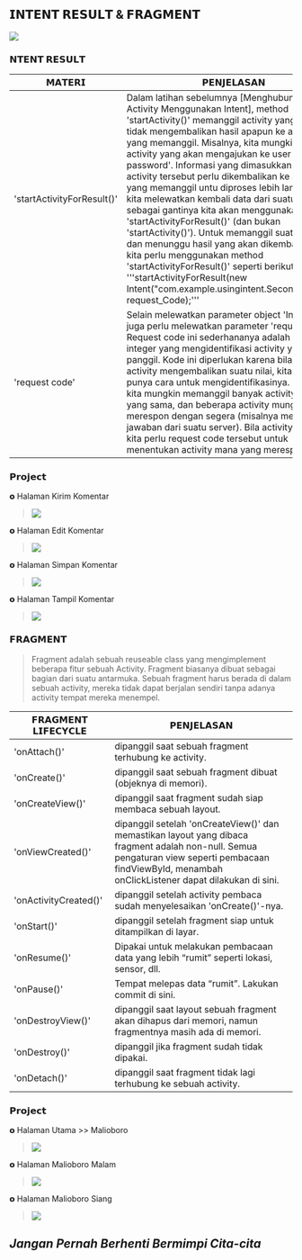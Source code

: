 ## 𝗜𝗡𝗧𝗘𝗡𝗧 𝗥𝗘𝗦𝗨𝗟𝗧 & 𝗙𝗥𝗔𝗚𝗠𝗘𝗡𝗧

<img align="center" src="https://github.com/memorezasabana/IntentResult-Fragment_TravelApp/blob/master/Asset_IntentRes_Fragment/Video.gif">

### 𝗡𝗧𝗘𝗡𝗧 𝗥𝗘𝗦𝗨𝗟𝗧

| 𝗠𝗔𝗧𝗘𝗥𝗜 | 𝗣𝗘𝗡𝗝𝗘𝗟𝗔𝗦𝗔𝗡 |
|--------|-------------|
| 'startActivityForResult()' | Dalam latihan sebelumnya [Menghubungkan Antar Activity Menggunakan Intent], method 'startActivity()' memanggil activity yang lain tetapi tidak mengembalikan hasil apapun ke activity yang memanggil. Misalnya, kita mungkin memiliki activity yang akan mengajukan ke user 'nama dan password'. Informasi yang dimasukkan user dalam activity tersebut perlu dikembalikan ke activity yang memanggil untu diproses lebih lanjut. Bila kita melewatkan kembali data dari suatu activity, sebagai gantinya kita akan menggunakan method 'startActivityForResult()' (dan bukan 'startActivity()'). Untuk memanggil suatu activity dan menunggu hasil yang akan dikembalikannya, kita perlu menggunakan method 'startActivityForResult()' seperti berikut: '''startActivityForResult(new Intent("com.example.usingintent.SecondActivity"), request_Code);''' |
| 'request code' | Selain melewatkan parameter object 'Intent', kita juga perlu melewatkan parameter 'request code'. Request code ini sederhananya adalah suatu nilai integer yang mengidentifikasi activity yang kita panggil. Kode ini diperlukan karena bila suatu activity mengembalikan suatu nilai, kita harus punya cara untuk mengidentifikasinya. Misalnya, kita mungkin memanggil banyak activity pada saat yang sama, dan beberapa activity mungkin tidak merespon dengan segera (misalnya menunggu jawaban dari suatu server). Bila activity merespon, kita perlu request code tersebut untuk menentukan activity mana yang merespon ini. |

### 𝗣𝗿𝗼𝗷𝗲𝗰𝘁 

𝗼 Halaman Kirim Komentar
> <img align="center" src="https://github.com/memorezasabana/IntentResult-Fragment_TravelApp/blob/master/Asset_IntentRes_Fragment/1.png"> 

𝗼 Halaman Edit Komentar
> <img align="center" src="https://github.com/memorezasabana/IntentResult-Fragment_TravelApp/blob/master/Asset_IntentRes_Fragment/2.png"> 

𝗼 Halaman Simpan Komentar
> <img align="center" src="https://github.com/memorezasabana/IntentResult-Fragment_TravelApp/blob/master/Asset_IntentRes_Fragment/3.png"> 

𝗼 Halaman Tampil Komentar
> <img align="center" src="https://github.com/memorezasabana/IntentResult-Fragment_TravelApp/blob/master/Asset_IntentRes_Fragment/4.png"> 


### 𝗙𝗥𝗔𝗚𝗠𝗘𝗡𝗧

> Fragment adalah sebuah reuseable class yang mengimplement beberapa fitur sebuah Activity. Fragment biasanya dibuat sebagai bagian dari suatu antarmuka. Sebuah fragment harus berada di dalam sebuah activity, mereka tidak dapat berjalan sendiri tanpa adanya activity tempat mereka menempel.

| 𝗙𝗥𝗔𝗚𝗠𝗘𝗡𝗧 𝗟𝗜𝗙𝗘𝗖𝗬𝗖𝗟𝗘| 𝗣𝗘𝗡𝗝𝗘𝗟𝗔𝗦𝗔𝗡 |
|--------------------|-------------|
| 'onAttach()' | dipanggil saat sebuah fragment terhubung ke activity. |
| 'onCreate()' | dipanggil saat sebuah fragment dibuat (objeknya di memori). |
| 'onCreateView()' | dipanggil saat fragment sudah siap membaca sebuah layout. |
| 'onViewCreated()' | dipanggil setelah 'onCreateView()' dan memastikan layout yang dibaca fragment adalah non-null. Semua pengaturan view seperti pembacaan findViewById, menambah onClickListener dapat dilakukan di sini. |
| 'onActivityCreated()' |  dipanggil setelah activity pembaca sudah menyelesaikan 'onCreate()'-nya. |
| 'onStart()' | dipanggil setelah fragment siap untuk ditampilkan di layar. |
| 'onResume()' | Dipakai untuk melakukan pembacaan data yang lebih “rumit” seperti lokasi, sensor, dll. |
| 'onPause()' | Tempat melepas data “rumit”. Lakukan commit di sini. |
| 'onDestroyView()' | dipanggil saat layout sebuah fragment akan dihapus dari memori, namun fragmentnya masih ada di memori. |
| 'onDestroy()' | dipanggil jika fragment sudah tidak dipakai. |
| 'onDetach()' | dipanggil saat fragment tidak lagi terhubung ke sebuah activity. |
 
 
### 𝗣𝗿𝗼𝗷𝗲𝗰𝘁  
 
𝗼 Halaman Utama >> Malioboro
> <img align="center" src="https://github.com/memorezasabana/IntentResult-Fragment_TravelApp/blob/master/Asset_IntentRes_Fragment/5.png"> 

𝗼 Halaman Malioboro Malam
> <img align="center" src="https://github.com/memorezasabana/IntentResult-Fragment_TravelApp/blob/master/Asset_IntentRes_Fragment/6.png"> 

𝗼 Halaman Malioboro Siang
> <img align="center" src="https://github.com/memorezasabana/IntentResult-Fragment_TravelApp/blob/master/Asset_IntentRes_Fragment/7.png"> 

 
## *Jangan Pernah Berhenti Bermimpi Cita-cita* 


